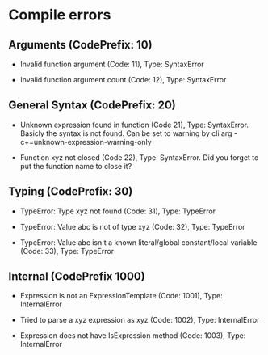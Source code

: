 # Compile errors

## Arguments (CodePrefix: 10)
- Invalid function argument (Code: 11), Type: SyntaxError

- Invalid function argument count (Code: 12), Type: SyntaxError

## General Syntax (CodePrefix: 20)
- Unknown expression found in function (Code 21), Type: SyntaxError. Basicly the syntax is not found. Can be set to warning by cli arg -c+=unknown-expression-warning-only

- Function xyz not closed (Code 22), Type: SyntaxError. Did you forget to put the function name to close it?

## Typing (CodePrefix: 30)

- TypeError: Type xyz not found (Code: 31), Type: TypeError

- TypeError: Value abc is not of type xyz (Code: 32), Type: TypeError

- TypeError: Value abc isn't a known literal/global constant/local variable (Code: 33), Type: TypeError

## Internal (CodePrefix 1000)
- Expression is not an ExpressionTemplate (Code: 1001), Type: InternalError

- Tried to parse a xyz expression as xyz (Code: 1002), Type: InternalError

- Expression does not have IsExpression method (Code: 1003), Type: InternalError